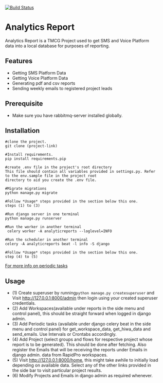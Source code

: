 
[![Build Status](https://travis-ci.org/faithNassiwa/analytics-report.svg?branch=master)](https://travis-ci.org/faithNassiwa/analytics-report)

# Analytics Report

Analytics Report is a TMCG Project used to get SMS and Voice Platform data into a local database
for purposes of reporting.

## Features
* Getting SMS Platform Data
* Getting Voice Platform Data
* Generating pdf and csv reports
* Sending weekly emails to registered project leads


## Prerequisite
* Make sure you have rabbitmq-server installed globally.


## Installation
```
#clone the project.
git clone (project-link)

#Install requirements.
pip install requirements.pip

#create .env file in the project's root directory
This file should contain all variables provided in settings.py. Refer to the env.sample file in the project root
directory to aid you create the .env file.

#Migrate migrations
python manage.py migrate

#Follow *Usage* steps provided in the section below this one.
steps (1) to (3)

#Run django server in one terminal
python manage.py runserver

#Run the worker in another terminal
 celery worker -A analyticreports --loglevel=INFO
	
#Run the scheduler in another terminal
celery -A analyticreports beat -l info -S django

#Follow *Usage* steps provided in the section below this one.
step (4) to (5)

 ```
 [For more info on periodic tasks](http://docs.celeryproject.org/en/latest/userguide/periodic-tasks.html)


## Usage

* (1) Create superuser by running`python manage.py createsuperuser` and Visit http://127.0.0.1:8000/admin then
login using your created superuser credentials.
* (2) Add Workspaces(available under reports in the side menu and control panel), this should be straight forward when
logged in django admin.
* (3) Add Periodic tasks (available under django celery beat in the side menu and control panel) for get_workspace_data,
 get_hiwa_data and send_emails. Use Intervals or Crontabs accordingly.
* (4) Add Project (select groups and flows for respective project whose report is to be generated). This should be done
after fetching. Also register the Emails that will be receiving the reports under Emails in django admin.
data from RapidPro workspaces.
* (5) Visit http://127.0.0.1:8000/home, this might take awhile to initially load depending on available data. Select any
 of the other links provided in the side bar to visit particular project results.
* (6) Modify Projects and Emails in django admin as required whenever.


